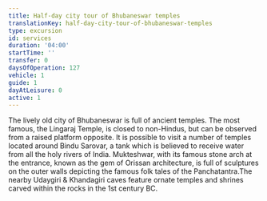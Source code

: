 ```yaml
---
title: Half-day city tour of Bhubaneswar temples
translationKey: half-day-city-tour-of-bhubaneswar-temples
type: excursion
id: services
duration: '04:00'
startTime: ''
transfer: 0
daysOfOperation: 127
vehicle: 1
guide: 1
dayAtLeisure: 0
active: 1
---
```

The lively old city of Bhubaneswar is full of ancient temples. The most famous, the Lingaraj Temple, is closed to non-Hindus, but can be observed from a raised platform opposite. It is possible to visit a number of temples located around Bindu Sarovar, a tank which is believed to receive water from all the holy rivers of India. Mukteshwar, with its famous stone arch at the entrance, known as the gem of Orissan architecture, is full of sculptures on the outer walls depicting the famous folk tales of the Panchatantra.The nearby Udaygiri & Khandagiri caves feature ornate temples and shrines carved within the rocks in the 1st century BC.   